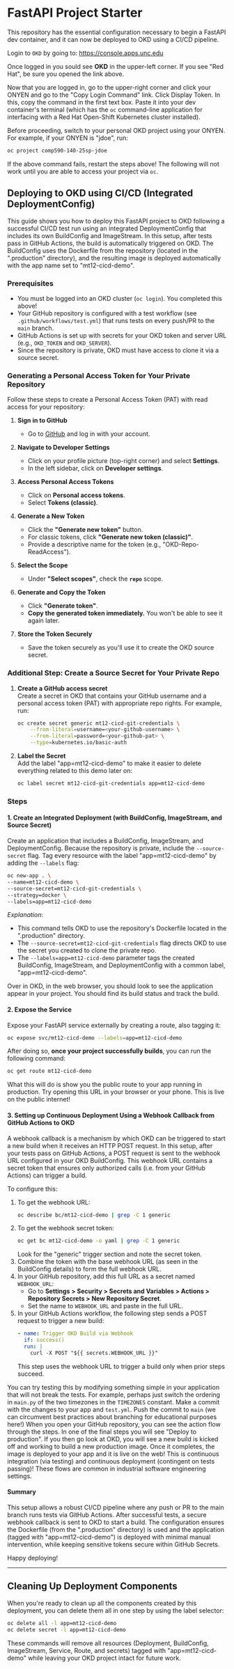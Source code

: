 # FastAPI Project Starter

This repository has the essential configuration necessary to begin a FastAPI dev container, and it can now be deployed to OKD using a CI/CD pipeline.

Login to `OKD` by going to: <https://console.apps.unc.edu>

Once logged in you sould see **OKD** in the upper-left corner. If you see "Red Hat", be sure you opened the link above.

Now that you are logged in, go to the upper-right corner and click your ONYEN and go to the "Copy Login Command" link. Click Display Token. In this, copy the command in the first text box. Paste it into your dev container's terminal (which has the `oc` command-line application for interfacing with a Red Hat Open-Shift Kubernetes cluster installed).

Before proceeding, switch to your personal OKD project using your ONYEN. For example, if your ONYEN is "jdoe", run:
```bash
oc project comp590-140-25sp-jdoe
```

If the above command fails, restart the steps above! The following will not work until you are able to access your project via `oc`.

## Deploying to OKD using CI/CD (Integrated DeploymentConfig)

This guide shows you how to deploy this FastAPI project to OKD following a successful CI/CD test run using an integrated DeploymentConfig that includes its own BuildConfig and ImageStream. In this setup, after tests pass in GitHub Actions, the build is automatically triggered on OKD. The BuildConfig uses the Dockerfile from the repository (located in the ".production" directory), and the resulting image is deployed automatically with the app name set to "mt12-cicd-demo".

### Prerequisites

- You must be logged into an OKD cluster (`oc login`). You completed this above!
- Your GitHub repository is configured with a test workflow (see `.github/workflows/test.yml`) that runs tests on every push/PR to the `main` branch.
- GitHub Actions is set up with secrets for your OKD token and server URL (e.g., `OKD_TOKEN` and `OKD_SERVER`).
- Since the repository is private, OKD must have access to clone it via a source secret.

### Generating a Personal Access Token for Your Private Repository

Follow these steps to create a Personal Access Token (PAT) with read access for your repository:

1. **Sign in to GitHub**  
   - Go to [GitHub](https://github.com) and log in with your account.

2. **Navigate to Developer Settings**  
   - Click on your profile picture (top-right corner) and select **Settings**.
   - In the left sidebar, click on **Developer settings**.

3. **Access Personal Access Tokens**  
   - Click on **Personal access tokens**.
   - Select **Tokens (classic)**.

4. **Generate a New Token**  
   - Click the **"Generate new token"** button.
   - For classic tokens, click **"Generate new token (classic)"**.
   - Provide a descriptive name for the token (e.g., "OKD-Repo-ReadAccess").

5. **Select the Scope**  
   - Under **"Select scopes"**, check the **`repo`** scope.
   
6. **Generate and Copy the Token**  
   - Click **"Generate token"**.
   - **Copy the generated token immediately.** You won't be able to see it again later.

7. **Store the Token Securely**  
   - Save the token securely as you'll use it to create the OKD source secret.

### Additional Step: Create a Source Secret for Your Private Repo

1. **Create a GitHub access secret**  
   Create a secret in OKD that contains your GitHub username and a personal access token (PAT) with appropriate repo rights. For example, run:
   ```bash
   oc create secret generic mt12-cicd-git-credentials \
       --from-literal=username=<your-github-username> \
       --from-literal=password=<your-github-pat> \
       --type=kubernetes.io/basic-auth
   ```
2. **Label the Secret**  
   Add the label "app=mt12-cicd-demo" to make it easier to delete everything related to this demo later on:
   ```bash
   oc label secret mt12-cicd-git-credentials app=mt12-cicd-demo
   ```

### Steps

#### 1. Create an Integrated Deployment (with BuildConfig, ImageStream, and Source Secret)
Create an application that includes a BuildConfig, ImageStream, and DeploymentConfig. Because the repository is private, include the `--source-secret` flag. Tag every resource with the label "app=mt12-cicd-demo" by adding the `--labels` flag:

```bash
oc new-app . \
--name=mt12-cicd-demo \
--source-secret=mt12-cicd-git-credentials \
--strategy=docker \
--labels=app=mt12-cicd-demo
```

*Explanation*:  
- This command tells OKD to use the repository's Dockerfile located in the ".production" directory.
- The `--source-secret=mt12-cicd-git-credentials` flag directs OKD to use the secret you created to clone the private repo.
- The `--labels=app=mt12-cicd-demo` parameter tags the created BuildConfig, ImageStream, and DeploymentConfig with a common label, "app=mt12-cicd-demo".

Over in OKD, in the web browser, you should look to see the application appear in your project. You should find its build status and track the build.

#### 2. Expose the Service
Expose your FastAPI service externally by creating a route, also tagging it:

```bash
oc expose svc/mt12-cicd-demo --labels=app=mt12-cicd-demo
```

After doing so, **once your project successfully builds**, you can run the following command:

```bash
oc get route mt12-cicd-demo
```

What this will do is show you the public route to your app running in production. Try opening this URL in your browser or your phone. This is live on the public internet!

#### 3. Setting up Continuous Deployment Using a Webhook Callback from GitHub Actions to OKD

A webhook callback is a mechanism by which OKD can be triggered to start a new build when it receives an HTTP POST request. In this setup, after your tests pass on GitHub Actions, a POST request is sent to the webhook URL configured in your OKD BuildConfig. This webhook URL contains a secret token that ensures only authorized calls (i.e. from your GitHub Actions) can trigger a build. 

To configure this:

1. To get the webhook URL:
   ```bash
   oc describe bc/mt12-cicd-demo | grep -C 1 generic
   ```
2. To get the webhook secret token:
   ```bash
   oc get bc mt12-cicd-demo -o yaml | grep -C 1 generic
   ```
   Look for the "generic" trigger section and note the secret token.
3. Combine the token with the base webhook URL (as seen in the BuildConfig details) to form the full webhook URL.
4. In your GitHub repository, add this full URL as a secret named `WEBHOOK_URL`:
   - Go to **Settings > Security > Secrets and Variables > Actions > Repository Secrets > New Repository Secret**.
   - Set the name to `WEBHOOK_URL` and paste in the full URL.
5. In your GitHub Actions workflow, the following step sends a POST request to trigger a new build:
   ```yaml
   - name: Trigger OKD Build via Webhook
     if: success()
     run: |
       curl -X POST "${{ secrets.WEBHOOK_URL }}"
   ```
   This step uses the webhook URL to trigger a build only when prior steps succeed.

You can try testing this by modifying something simple in your application that will not break the tests. For example, perhaps just switch the ordering in `main.py` of the two timezones in the `TIMEZONES` constant. Make a commit with the changes to your app and `test.yml`. Push the commit to `main` (we can circumvent best practices about branching for educational purposes here!) When you open your GitHub repository, you can see the action flow through the steps. In one of the final steps you will see "Deploy to production". If you then go look at OKD, you will see a new build is kicked off and working to build a new production image. Once it completes, the image is deployed to your app and it is live on the web! This is continuous integration (via testing) and continuous deployment (contingent on tests passing)! These flows are common in industrial software engineering settings.

#### Summary

This setup allows a robust CI/CD pipeline where any push or PR to the main branch runs tests via GitHub Actions. After successful tests, a secure webhook callback is sent to OKD to start a build. The configuration ensures the Dockerfile (from the ".production" directory) is used and the application (tagged with "app=mt12-cicd-demo") is deployed with minimal manual intervention, while keeping sensitive tokens secure within GitHub Secrets.

Happy deploying!

---

## Cleaning Up Deployment Components

When you're ready to clean up all the components created by this deployment, you can delete them all in one step by using the label selector:

```bash
oc delete all -l app=mt12-cicd-demo
oc delete secret -l app=mt12-cicd-demo
```

These commands will remove all resources (Deployment, BuildConfig, ImageStream, Service, Route, and secrets) tagged with "app=mt12-cicd-demo" while leaving your OKD project intact for future work.
